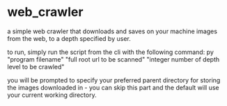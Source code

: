 # web_crawler
a simple web crawler that downloads and saves on your machine images from the web, to a depth specified by user.

to run, simply run the script from the cli with the following command:
py "program filename" "full root url to be scanned" "integer number of depth level to be crawled"

you will be prompted to specify your preferred parent directory for storing the images downloaded in - you can skip this part and the default will use your current working directory.


